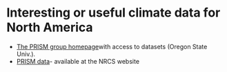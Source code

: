 # Interesting or useful climate data for North America

* [The PRISM group homepage](http://prism.oregonstate.edu/)with access to datasets (Oregon State Univ.).
* [PRISM data](http://www.wcc.nrcs.usda.gov/climate/prism.html)- available at the NRCS website
